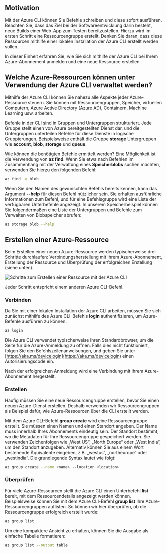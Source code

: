 ## <a name="motivation"></a>Motivation
Mit der Azure CLI können Sie Befehle schreiben und diese sofort ausführen. Beachten Sie, dass das Ziel bei der Softwareentwicklung darin besteht, neue Builds einer Web-App zum Testen bereitzustellen. Hierzu wird im ersten Schritt eine Ressourcengruppe erstellt. Denken Sie daran, dass diese Ressourcen mithilfe einer lokalen Installation der Azure CLI erstellt werden sollen. 

In dieser Einheit erfahren Sie, wie Sie sich mithilfe der Azure CLI bei Ihrem Azure-Abonnement anmelden und eine neue Ressource erstellen.

## <a name="what-azure-resources-can-be-managed-using-the-azure-cli"></a>Welche Azure-Ressourcen können unter Verwendung der Azure CLI verwaltet werden?
Mithilfe der Azure CLI können Sie nahezu alle Aspekte jeder Azure-Ressource steuern. Sie können mit Ressourcengruppen, Speicher, virtuellen Computern, Azure Active Directory (Azure AD), Containern, Machine Learning usw. arbeiten.

Befehle in der CLI sind in Gruppen und Untergruppen strukturiert. Jede Gruppe stellt einen von Azure bereitgestellten Dienst dar, und die Untergruppen unterteilen Befehle für diese Dienste in logische Gruppierungen. Beispielsweise enthält die Gruppe **storage** Untergruppen wie **account**, **blob**, **storage** und **queue**.

Wie können die benötigten Befehle ermittelt werden? Eine Möglichkeit ist die Verwendung von **az find**. Wenn Sie etwa nach Befehlen im Zusammenhang mit der Verwaltung eines **Speicherblobs** suchen möchten, verwenden Sie hierzu den folgenden Befehl:

```bash
az find -q blob
```

Wenn Sie den Namen des gewünschten Befehls bereits kennen, kann das Argument **--help** für diesen Befehl nützlicher sein. Sie erhalten ausführliche Informationen zum Befehl, und für eine Befehlsgruppe wird eine Liste der verfügbaren Unterbefehle angezeigt. In unserem Speicherbeispiel können Sie folgendermaßen eine Liste der Untergruppen und Befehle zum Verwalten von Blobspeicher abrufen:

```bash
az storage blob --help
```

## <a name="how-to-create-an-azure-resource"></a>Erstellen einer Azure-Ressource
Beim Erstellen einer neuen Azure-Ressource werden typischerweise drei Schritte durchlaufen: Verbindungsherstellung mit Ihrem Azure-Abonnement, Erstellung der Ressource und Überprüfung der erfolgreichen Erstellung (siehe unten).

![Schritte zum Erstellen einer Ressource mit der Azure CLI](../media-drafts/4-create-resources-overview.png)

Jeder Schritt entspricht einem anderen Azure CLI-Befehl.

### <a name="connect"></a>Verbinden
Da Sie mit einer lokalen Installation der Azure CLI arbeiten, müssen Sie sich zunächst mithilfe des Azure CLI-Befehls **login** authentifizieren, um Azure-Befehle ausführen zu können. 

```bash
az login
```

Die Azure CLI verwendet typischerweise Ihren Standardbrowser, um die Seite für die Azure-Anmeldung zu öffnen. Falls dies nicht funktioniert, folgen Sie den Befehlszeilenanweisungen, und geben Sie unter [https://aka.ms/devicelogin](https://aka.ms/devicelogin) einen Autorisierungscode ein.

Nach der erfolgreichen Anmeldung wird eine Verbindung mit Ihrem Azure-Abonnement hergestellt. 

### <a name="create"></a>Erstellen
Häufig müssen Sie eine neue Ressourcengruppe erstellen, bevor Sie einen neuen Azure-Dienst erstellen. Deshalb verwenden wir Ressourcengruppen als Beispiel dafür, wie Azure-Ressourcen über die CLI erstellt werden.

Mit dem Azure CLI-Befehl **group create** wird eine Ressourcengruppe erstellt. Sie müssen einen Namen und einen Standort angeben. Der Name muss innerhalb Ihres Abonnements eindeutig sein. Der Standort bestimmt, wo die Metadaten für Ihre Ressourcengruppe gespeichert werden. Sie verwenden Zeichenfolgen wie „West US“, „North Europe“ oder „West India“, um den Standort anzugeben. Alternativ können Sie aus einem Wort bestehende Äquivalente eingeben, z.B. „westus“, „northeurope“ oder „westindia“. Die grundlegende Syntax lautet wie folgt:

```bash
az group create --name <name> --location <location>
```

### <a name="verify"></a>Überprüfen
Für viele Azure-Ressourcen stellt die Azure CLI einen Unterbefehl **list** bereit, mit dem Ressourcendetails angezeigt werden können. Beispielsweise können Sie mit dem Azure CLI-Befehl **group list** Ihre Azure-Ressourcengruppen auflisten. So können wir hier überprüfen, ob die Ressourcengruppe erfolgreich erstellt wurde:

```bash
az group list
```

Um eine kompaktere Ansicht zu erhalten, können Sie die Ausgabe als einfache Tabelle formatieren:

```bash
az group list --output table
```
